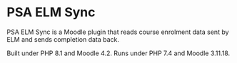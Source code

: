 # PSA ELM Sync

PSA ELM Sync is a Moodle plugin that reads course enrolment data sent by ELM and 
sends completion data back.

Built under PHP 8.1 and Moodle 4.2. 
Runs under PHP 7.4 and Moodle 3.11.18.